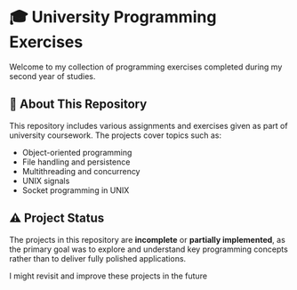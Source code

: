 # 🎓 University Programming Exercises

Welcome to my collection of programming exercises completed during my second year of studies.

## 📂 About This Repository

This repository includes various assignments and exercises given as part of university coursework. The projects cover topics such as:

- Object-oriented programming  
- File handling and persistence  
- Multithreading and concurrency  
- UNIX signals
- Socket programming in UNIX

## ⚠️ Project Status

The projects in this repository are **incomplete** or **partially implemented**, as the primary goal was to explore and understand key programming concepts rather than to deliver fully polished applications.

I might revisit and improve these projects in the future
